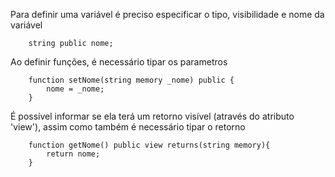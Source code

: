 Para definir uma variável é preciso especificar o tipo, visibilidade e nome da variável

        string public nome;

Ao definir funções, é necessário tipar os parametros

        function setNome(string memory _nome) public {
            nome = _nome;
        }

É possível informar se ela terá um retorno visível (através do atributo 'view'), assim como também é necessário tipar o retorno

        function getNome() public view returns(string memory){
            return nome;
        }

        